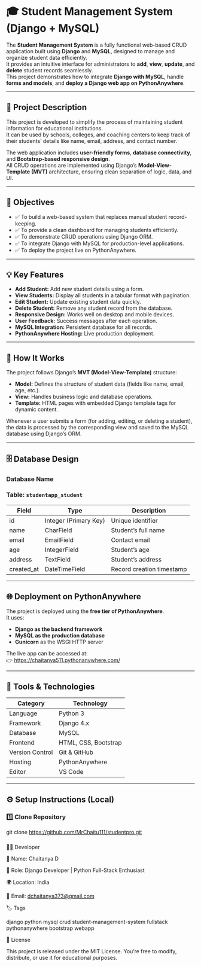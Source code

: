 # 🎓 Student Management System (Django + MySQL)

The **Student Management System** is a fully functional web-based CRUD application built using **Django** and **MySQL**, designed to manage and organize student data efficiently.  
It provides an intuitive interface for administrators to **add**, **view**, **update**, and **delete** student records seamlessly.  
This project demonstrates how to integrate **Django with MySQL**, handle **forms and models**, and **deploy a Django web app on PythonAnywhere**.

---

## 🧩 Project Description

This project is developed to simplify the process of maintaining student information for educational institutions.  
It can be used by schools, colleges, and coaching centers to keep track of their students’ details like name, email, address, and contact number.

The web application includes **user-friendly forms**, **database connectivity**, and **Bootstrap-based responsive design**.  
All CRUD operations are implemented using Django’s **Model-View-Template (MVT)** architecture, ensuring clean separation of logic, data, and UI.

---

## 🎯 Objectives

- ✅ To build a web-based system that replaces manual student record-keeping.
- ✅ To provide a clean dashboard for managing students efficiently.
- ✅ To demonstrate CRUD operations using Django ORM.
- ✅ To integrate Django with MySQL for production-level applications.
- ✅ To deploy the project live on PythonAnywhere.

---

## 💡 Key Features

- **Add Student:** Add new student details using a form.
- **View Students:** Display all students in a tabular format with pagination.
- **Edit Student:** Update existing student data quickly.
- **Delete Student:** Remove any student record from the database.
- **Responsive Design:** Works well on desktop and mobile devices.
- **User Feedback:** Success messages after each operation.
- **MySQL Integration:** Persistent database for all records.
- **PythonAnywhere Hosting:** Live production deployment.

---

## 🧠 How It Works

The project follows Django’s **MVT (Model-View-Template)** structure:

- **Model:** Defines the structure of student data (fields like name, email, age, etc.).
- **View:** Handles business logic and database operations.
- **Template:** HTML pages with embedded Django template tags for dynamic content.

Whenever a user submits a form (for adding, editing, or deleting a student), the data is processed by the corresponding view and saved to the MySQL database using Django’s ORM.

---

## 🗄️ Database Design

### Database Name

### Table: `studentapp_student`
| Field | Type | Description |
|--------|------|-------------|
| id | Integer (Primary Key) | Unique identifier |
| name | CharField | Student’s full name |
| email | EmailField | Contact email |
| age | IntegerField | Student’s age |
| address | TextField | Student’s address |
| created_at | DateTimeField | Record creation timestamp |

---

## 🌐 Deployment on PythonAnywhere

The project is deployed using the **free tier of PythonAnywhere**.  
It uses:
- **Django as the backend framework**
- **MySQL as the production database**
- **Gunicorn** as the WSGI HTTP server

The live app can be accessed at:  
👉 https://chaitanya511.pythonanywhere.com/

---

## 🧰 Tools & Technologies

| Category | Technology |
|-----------|-------------|
| Language | Python 3 |
| Framework | Django 4.x |
| Database | MySQL |
| Frontend | HTML, CSS, Bootstrap |
| Version Control | Git & GitHub |
| Hosting | PythonAnywhere |
| Editor | VS Code |

---

## ⚙️ Setup Instructions (Local)

### 1️⃣ Clone Repository

git clone https://github.com/MrChaitu111/studentpro.git
#####

🧑‍💻 Developer

👤 Name: Chaitanya D

💼 Role: Django Developer | Python Full-Stack Enthusiast

🌍 Location: India

📧 Email: dchaitanya373@gmail.com

🏷️ Tags

django python mysql crud student-management-system fullstack pythonanywhere bootstrap webapp

📜 License

This project is released under the MIT License.
You’re free to modify, distribute, or use it for educational purposes.



